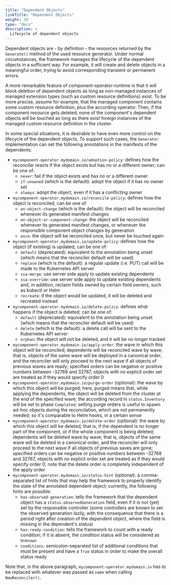 ```yaml
---
title: "Dependent Objects"
linkTitle: "Dependent Objects"
weight: 30
type: "docs"
description: >
  Lifecycle of dependent objects
---
```


Dependent objects are - by definition - the resources returned by the `Generate()` method of the used resource generator.
Under normal circumstances, the framework manages the lifecycle of the dependent objects in a sufficient way.
For example, it will create and delete objects in a meaningful order, trying to avoid corresponding transient or permanent errors.

A more remarkable feature of component-operator-runtime is that it will block deletion of dependent objects
as long as non-managed instances of managed extension types (such as custom resource definitions) exist.
To be more precise, assume for example, that the managed component contains some custom resource definition, plus the according operator.
Then, if the component resource gets deleted, none of the component's dependent objects will be touched as long as there exist foreign
instances of the managed custom resource definition in the cluster.

In some special situations, it is desirable to have even more control on the lifecycle of the dependent objects.
To support such cases, the `Generator` implementation can set the following annotations in the manifests of the dependents:
- `mycomponent-operator.mydomain.io/adoption-policy`: defines how the reconciler reacts if the object exists but has no or a different owner; can be one of:
  - `never`: fail if the object exists and has no or a different owner
  - `if-unowned` (which is the default): adopt the object if it has no owner set
  - `always`: adopt the object, even if it has a conflicting owner
- `mycomponent-operator.mydomain.io/reconcile-policy`: defines how the object is reconciled; can be one of:
  - `on-object-change` (which is the default): the object will be reconciled whenever its generated manifest changes
  - `on-object-or-component-change`: the object will be reconciled whenever its generated manifest changes, or whenever the responsible component object changes by generation
  - `once`: the object will be reconciled once, but never be touched again
- `mycomponent-operator.mydomain.io/update-policy`: defines how the object (if existing) is updated; can be one of:
  - `default` (deprecated): equivalent to the annotation being unset (which means that the reconciler default will be used)
  - `replace` (which is the default): a regular update (i.e. PUT) call will be made to the Kubernetes API server
  - `ssa-merge`: use server side apply to update existing dependents
  - `ssa-override`: use server side apply to update existing dependents and, in addition, reclaim fields owned by certain field owners, such as kubectl or Helm 
  - `recreate`: if the object would be updated, it will be deleted and recreated instead
- `mycomponent-operator.mydomain.io/delete-policy`: defines what happens if the object is deleted; can be one of:
  - `default` (deprecated): equivalent to the annotation being unset (which means that the reconciler default will be used)
  - `delete` (which is the default): a delete call will be sent to the Kubernetes API server
  - `orphan`: the object will not be deleted, and it will be no longer tracked
- `mycomponent-operator.mydomain.io/apply-order`: the wave in which this object will be reconciled; dependents will be reconciled wave by wave; that is, objects of the same wave will be deployed in a canonical order, and the reconciler will only proceed to the next wave if all objects of previous waves are ready; specified orders can be negative or positive numbers between -32768 and 32767, objects with no explicit order set are treated as if they would specify order 0
- `mycomponent-operator.mydomain.io/purge-order` (optional): the wave by which this object will be purged; here, purged means that, while applying the dependents, the object will be deleted from the cluster at the end of the specified wave; the according record in `status.Inventory` will be set to phase `Completed`; setting purge orders is useful to spawn ad-hoc objects during the reconcilation, which are not permanently needed; so it's comparable to Helm hooks, in a certain sense
- `mycomponent-operator.mydomain.io/delete-order` (optional): the wave by which this object will be deleted; that is, if the dependent is no longer part of the component, or if the whole component is being deleted; dependents will be deleted wave by wave; that is, objects of the same wave will be deleted in a canonical order, and the reconciler will only proceed to the next wave if all objects of previous saves are gone; specified orders can be negative or positive numbers between -32768 and 32767, objects with no explicit order set are treated as if they would specify order 0; note that the delete order is completely independent of the apply order
- `mycomponent-operator.mydomain.io/status-hint` (optional): a comma-separated list of hints that may help the framework to properly identify the state of the annotated dependent object; currently, the following hints are possible:
  - `has-observed-generation`: tells the framework that the dependent object has a `status.observedGeneration` field, even if it is not (yet) set by the responsible controller (some controllers are known to set the observed generation lazily, with the consequence that there is a period right after creation of the dependent object, where the field is missing in the dependent's status)
  - `has-ready-condition`: tells the framework to count with a ready condition; if it is absent, the condition status will be considered as `Unknown`
  - `conditions`: semicolon-separated list of additional conditions that must be present and have a `True` status in order to make the overall status ready

Note that, in the above paragraph, `mycomponent-operator.mydomain.io` has to be replaced with whatever was passed as `name` when calling `NewReconciler()`.

